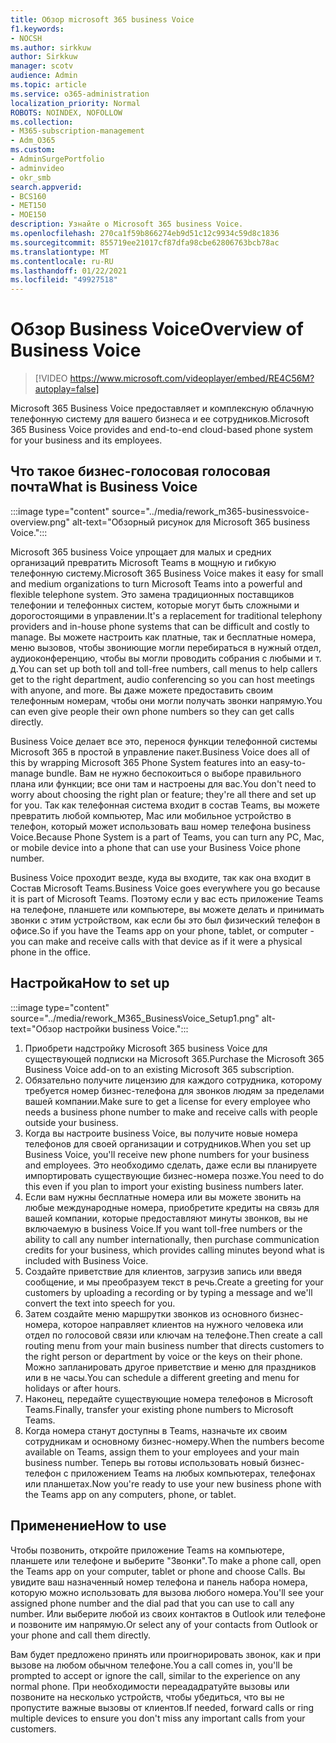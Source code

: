 ```yaml
---
title: Обзор microsoft 365 business Voice
f1.keywords:
- NOCSH
ms.author: sirkkuw
author: Sirkkuw
manager: scotv
audience: Admin
ms.topic: article
ms.service: o365-administration
localization_priority: Normal
ROBOTS: NOINDEX, NOFOLLOW
ms.collection:
- M365-subscription-management
- Adm_O365
ms.custom:
- AdminSurgePortfolio
- adminvideo
- okr_smb
search.appverid:
- BCS160
- MET150
- MOE150
description: Узнайте о Microsoft 365 business Voice.
ms.openlocfilehash: 270ca1f59b866274eb9d51c12c9934c59d8c1836
ms.sourcegitcommit: 855719ee21017cf87dfa98cbe62806763bcb78ac
ms.translationtype: MT
ms.contentlocale: ru-RU
ms.lasthandoff: 01/22/2021
ms.locfileid: "49927518"
---
```

# <a name="overview-of-business-voice"></a><span data-ttu-id="3dfd1-103">Обзор Business Voice</span><span class="sxs-lookup"><span data-stu-id="3dfd1-103">Overview of Business Voice</span></span>

> [!VIDEO https://www.microsoft.com/videoplayer/embed/RE4C56M?autoplay=false]

<span data-ttu-id="3dfd1-104">Microsoft 365 Business Voice предоставляет и комплексную облачную телефонную систему для вашего бизнеса и ее сотрудников.</span><span class="sxs-lookup"><span data-stu-id="3dfd1-104">Microsoft 365 Business Voice provides and end-to-end cloud-based phone system for your business and its employees.</span></span>

## <a name="what-is-business-voice"></a><span data-ttu-id="3dfd1-105">Что такое бизнес-голосовая голосовая почта</span><span class="sxs-lookup"><span data-stu-id="3dfd1-105">What is Business Voice</span></span>

:::image type="content" source="../media/rework_m365-businessvoice-overview.png" alt-text="Обзорный рисунок для Microsoft 365 business Voice.":::

<span data-ttu-id="3dfd1-107">Microsoft 365 business Voice упрощает для малых и средних организаций превратить Microsoft Teams в мощную и гибкую телефонную систему.</span><span class="sxs-lookup"><span data-stu-id="3dfd1-107">Microsoft 365 Business Voice makes it easy for small and medium organizations to turn Microsoft Teams into a powerful and flexible telephone system.</span></span> <span data-ttu-id="3dfd1-108">Это замена традиционных поставщиков телефонии и телефонных систем, которые могут быть сложными и дорогостоящими в управлении.</span><span class="sxs-lookup"><span data-stu-id="3dfd1-108">It's a replacement for traditional telephony providers and in-house phone systems that can be difficult and costly to manage.</span></span> <span data-ttu-id="3dfd1-109">Вы можете настроить как платные, так и бесплатные номера, меню вызовов, чтобы звониющие могли перебираться в нужный отдел, аудиоконференцию, чтобы вы могли проводить собрания с любыми и т. д.</span><span class="sxs-lookup"><span data-stu-id="3dfd1-109">You can set up both toll and toll-free numbers, call menus to help callers get to the right department, audio conferencing so you can host meetings with anyone, and more.</span></span> <span data-ttu-id="3dfd1-110">Вы даже можете предоставить своим телефонным номерам, чтобы они могли получать звонки напрямую.</span><span class="sxs-lookup"><span data-stu-id="3dfd1-110">You can even give people their own phone numbers so they can get calls directly.</span></span>

<span data-ttu-id="3dfd1-111">Business Voice делает все это, перенося функции телефонной системы Microsoft 365 в простой в управление пакет.</span><span class="sxs-lookup"><span data-stu-id="3dfd1-111">Business Voice does all of this by wrapping Microsoft 365 Phone System features into an easy-to-manage bundle.</span></span> <span data-ttu-id="3dfd1-112">Вам не нужно беспокоиться о выборе правильного плана или функции; все они там и настроены для вас.</span><span class="sxs-lookup"><span data-stu-id="3dfd1-112">You don't need to worry about choosing the right plan or feature; they're all there and set up for you.</span></span> <span data-ttu-id="3dfd1-113">Так как телефонная система входит в состав Teams, вы можете превратить любой компьютер, Mac или мобильное устройство в телефон, который может использовать ваш номер телефона business Voice.</span><span class="sxs-lookup"><span data-stu-id="3dfd1-113">Because Phone System is a part of Teams, you can turn any PC, Mac, or mobile device into a phone that can use your Business Voice phone number.</span></span>

<span data-ttu-id="3dfd1-114">Business Voice проходит везде, куда вы входите, так как она входит в Состав Microsoft Teams.</span><span class="sxs-lookup"><span data-stu-id="3dfd1-114">Business Voice goes everywhere you go because it is part of Microsoft Teams.</span></span> <span data-ttu-id="3dfd1-115">Поэтому если у вас есть приложение Teams на телефоне, планшете или компьютере, вы можете делать и принимать звонки с этим устройством, как если бы это был физический телефон в офисе.</span><span class="sxs-lookup"><span data-stu-id="3dfd1-115">So if you have the Teams app on your phone, tablet, or computer - you can make and receive calls with that device as if it were a physical phone in the office.</span></span>

## <a name="how-to-set-up"></a><span data-ttu-id="3dfd1-116">Настройка</span><span class="sxs-lookup"><span data-stu-id="3dfd1-116">How to set up</span></span>

:::image type="content" source="../media/rework_M365_BusinessVoice_Setup1.png" alt-text="Обзор настройки business Voice.":::

1. <span data-ttu-id="3dfd1-118">Приобрети надстройку Microsoft 365 business Voice для существующей подписки на Microsoft 365.</span><span class="sxs-lookup"><span data-stu-id="3dfd1-118">Purchase the Microsoft 365 Business Voice add-on to an existing Microsoft 365 subscription.</span></span>
1. <span data-ttu-id="3dfd1-119">Обязательно получите лицензию для каждого сотрудника, которому требуется номер бизнес-телефона для звонков людям за пределами вашей компании.</span><span class="sxs-lookup"><span data-stu-id="3dfd1-119">Make sure to get a license for every employee who needs a business phone number to make and receive calls with people outside your business.</span></span>
1. <span data-ttu-id="3dfd1-120">Когда вы настроите business Voice, вы получите новые номера телефонов для своей организации и сотрудников.</span><span class="sxs-lookup"><span data-stu-id="3dfd1-120">When you set up Business Voice, you'll receive new phone numbers for your business and employees.</span></span> <span data-ttu-id="3dfd1-121">Это необходимо сделать, даже если вы планируете импортировать существующие бизнес-номера позже.</span><span class="sxs-lookup"><span data-stu-id="3dfd1-121">You need to do this even if you plan to import your existing business numbers later.</span></span>
1. <span data-ttu-id="3dfd1-122">Если вам нужны бесплатные номера или вы можете звонить на любые международные номера, приобретите кредиты на связь для вашей компании, которые предоставляют минуты звонков, вы не включаемую в business Voice.</span><span class="sxs-lookup"><span data-stu-id="3dfd1-122">If you want toll-free numbers or the ability to call any number internationally, then purchase communication credits for your business, which provides calling minutes beyond what is included with Business Voice.</span></span>
1. <span data-ttu-id="3dfd1-123">Создайте приветствие для клиентов, загрузив запись или введя сообщение, и мы преобразуем текст в речь.</span><span class="sxs-lookup"><span data-stu-id="3dfd1-123">Create a greeting for your customers by uploading a recording or by typing a message and we'll convert the text into speech for you.</span></span>
1. <span data-ttu-id="3dfd1-124">Затем создайте меню маршрутки звонков из основного бизнес-номера, которое направляет клиентов на нужного человека или отдел по голосовой связи или ключам на телефоне.</span><span class="sxs-lookup"><span data-stu-id="3dfd1-124">Then create a call routing menu from your main business number that directs customers to the right person or department by voice or the keys on their phone.</span></span> <span data-ttu-id="3dfd1-125">Можно запланировать другое приветствие и меню для праздников или в не часы.</span><span class="sxs-lookup"><span data-stu-id="3dfd1-125">You can schedule a different greeting and menu for holidays or after hours.</span></span>
1. <span data-ttu-id="3dfd1-126">Наконец, передайте существующие номера телефонов в Microsoft Teams.</span><span class="sxs-lookup"><span data-stu-id="3dfd1-126">Finally, transfer your existing phone numbers to Microsoft Teams.</span></span>
1. <span data-ttu-id="3dfd1-127">Когда номера станут доступны в Teams, назначьте их своим сотрудникам и основному бизнес-номеру.</span><span class="sxs-lookup"><span data-stu-id="3dfd1-127">When the numbers become available on Teams, assign them to your employees and your main business number.</span></span> <span data-ttu-id="3dfd1-128">Теперь вы готовы использовать новый бизнес-телефон с приложением Teams на любых компьютерах, телефонах или планшетах.</span><span class="sxs-lookup"><span data-stu-id="3dfd1-128">Now you're ready to use your new business phone with the Teams app on any computers, phone, or tablet.</span></span>

## <a name="how-to-use"></a><span data-ttu-id="3dfd1-129">Применение</span><span class="sxs-lookup"><span data-stu-id="3dfd1-129">How to use</span></span>

<span data-ttu-id="3dfd1-130">Чтобы позвонить, откройте приложение Teams на компьютере, планшете или телефоне и выберите "Звонки".</span><span class="sxs-lookup"><span data-stu-id="3dfd1-130">To make a phone call, open the Teams app on your computer, tablet or phone and choose Calls.</span></span> <span data-ttu-id="3dfd1-131">Вы увидите ваш назначенный номер телефона и панель набора номера, которую можно использовать для вызова любого номера.</span><span class="sxs-lookup"><span data-stu-id="3dfd1-131">You'll see your assigned phone number and the dial pad that you can use to call any number.</span></span> <span data-ttu-id="3dfd1-132">Или выберите любой из своих контактов в Outlook или телефоне и позвоните им напрямую.</span><span class="sxs-lookup"><span data-stu-id="3dfd1-132">Or select any of your contacts from Outlook or your phone and call them directly.</span></span>

<span data-ttu-id="3dfd1-133">Вам будет предложено принять или проигнорировать звонок, как и при вызове на любом обычном телефоне.</span><span class="sxs-lookup"><span data-stu-id="3dfd1-133">You a call comes in, you'll be prompted to accept or ignore the call, similar to the experience on any normal phone.</span></span> <span data-ttu-id="3dfd1-134">При необходимости переададратуйте вызовы или позвоните на несколько устройств, чтобы убедиться, что вы не пропустите важные вызовы от клиентов.</span><span class="sxs-lookup"><span data-stu-id="3dfd1-134">If needed, forward calls or ring multiple devices to ensure you don't miss any important calls from your customers.</span></span>